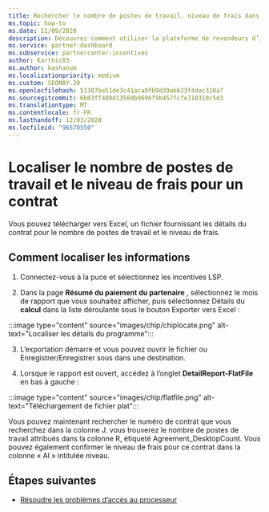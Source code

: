 ```yaml
---
title: Rechercher le nombre de postes de travail, niveau de frais dans puce
ms.topic: how-to
ms.date: 11/09/2020
description: Découvrez comment utiliser la plateforme de revendeurs d’incentives pour rechercher le nombre de postes de travail et les informations de niveau de frais pour un accord.
ms.service: partner-dashboard
ms.subservice: partnercenter-incentives
author: Karthic83
ms.author: kashanum
ms.localizationpriority: medium
ms.custom: SEOMAY.20
ms.openlocfilehash: 51307be51de3c41aca9fb9d39ab623f4dac318a7
ms.sourcegitcommit: 6b03ff400d1350db9696f9b457fcfe710310c5d3
ms.translationtype: MT
ms.contentlocale: fr-FR
ms.lasthandoff: 12/03/2020
ms.locfileid: "96570550"
---
```

# <a name="locate-the-desktop-count-and-fee-level-for-an-agreement"></a>Localiser le nombre de postes de travail et le niveau de frais pour un contrat

Vous pouvez télécharger vers Excel, un fichier fournissant les détails du contrat pour le nombre de postes de travail et le niveau de frais.

## <a name="how-to-locate-the-information"></a>Comment localiser les informations

1. Connectez-vous à la puce et sélectionnez les incentives LSP.

2. Dans la page **Résumé du paiement du partenaire** , sélectionnez le mois de rapport que vous souhaitez afficher, puis sélectionnez Détails du **calcul** dans la liste déroulante sous le bouton Exporter vers Excel :

:::image type="content" source="images/chip/chiplocate.png" alt-text="Localiser les détails du programme":::

3. L’exportation démarre et vous pouvez ouvrir le fichier ou Enregistrer/Enregistrer sous dans une destination.

4. Lorsque le rapport est ouvert, accédez à l’onglet **DetailReport-FlatFile** en bas à gauche :

:::image type="content" source="images/chip/flatfile.png" alt-text="Téléchargement de fichier plat":::

Vous pouvez maintenant rechercher le numéro de contrat que vous recherchez dans la colonne J. vous trouverez le nombre de postes de travail attribués dans la colonne R, étiqueté Agreement_DesktopCount. Vous pouvez également confirmer le niveau de frais pour ce contrat dans la colonne « AI » intitulée niveau.

## <a name="next-steps"></a>Étapes suivantes

- [Résoudre les problèmes d’accès au processeur](chip-access-trouble.md)
